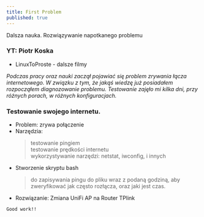 ```yaml
---
title: First Problem
published: true
---
```


Dalsza nauka. Rozwiązywanie napotkanego problemu
### [](#header-5) YT: Piotr Koska
* LinuxToProste - dalsze filmy



_Podczas pracy oraz nauki zaczął pojawiać się problem zrywania łącza internetowego._
_W związku z tym, że jakąś wiedzę już posiadałem rozpocząłem diagnozowanie problemu._
_Testowanie zajęło mi kilka dni, przy różnych porach, w różnych konfiguracjach._

### Testowanie swojego internetu.
* Problem: zrywa połączenie
* Narzędzia: 
    >testowanie pingiem<br>
    >testowanie prędkości internetu<br>
    >wykorzystywanie narzędzi: netstat, iwconfig, i innych
* Stworzenie skryptu bash
    >do zapisywania pingu do pliku wraz z podaną godziną, aby zweryfikować jak często rozłącza, oraz jaki jest czas. 
* Rozwiązanie: Zmiana UniFi AP na Router TPlink

``
Good work!!
``
